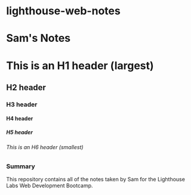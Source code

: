 # lighthouse-web-notes

# Sam's Notes

# This is an H1 header (largest)
## H2 header
### H3 header
#### H4 header
##### H5 header
###### This is an H6 header (smallest)

### Summary
This repository contains all of the notes taken by Sam for the Lighthouse Labs Web Development Bootcamp.
